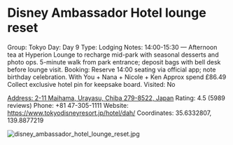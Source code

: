 # Disney Ambassador Hotel lounge reset

Group: Tokyo
Day: Day 9
Type: Lodging
Notes: 14:00-15:30 — Afternoon tea at Hyperion Lounge to recharge mid-park with seasonal desserts and photo ops. 5-minute walk from park entrance; deposit bags with bell desk before lounge visit. Booking: Reserve 14:00 seating via official app; note birthday celebration. With You + Nana + Nicole + Ken Approx spend £86.49 Collect exclusive hotel pin for keepsake board.
Visited: No

[Address: 2-11 Maihama, Urayasu, Chiba 279-8522, Japan](https://maps.google.com/?cid=6044710685353048397)
Rating: 4.5 (5989 reviews)
Phone: +81 47-305-1111
Website: https://www.tokyodisneyresort.jp/hotel/dah/
Coordinates: 35.6332807, 139.8877219

![disney_ambassador_hotel_lounge_reset.jpg](Disney%20Ambassador%20Hotel%20lounge%20reset%20disneyambass017c89706c/disney_ambassador_hotel_lounge_reset.jpg)
